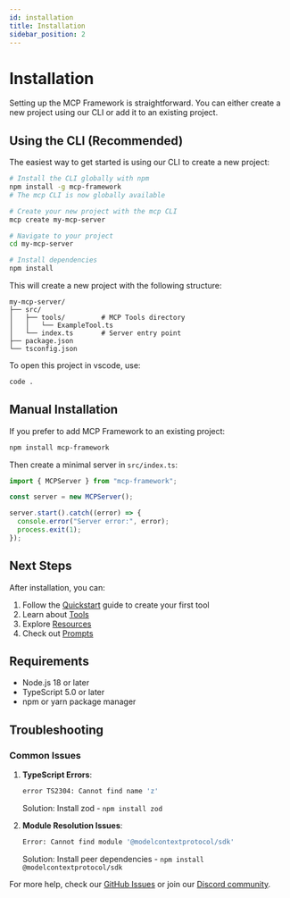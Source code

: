 ```yaml
---
id: installation
title: Installation
sidebar_position: 2
---
```


# Installation

Setting up the MCP Framework is straightforward. You can either create a new project using our CLI or add it to an existing project.

## Using the CLI (Recommended)

The easiest way to get started is using our CLI to create a new project:

```bash
# Install the CLI globally with npm
npm install -g mcp-framework
# The mcp CLI is now globally available

# Create your new project with the mcp CLI
mcp create my-mcp-server

# Navigate to your project
cd my-mcp-server

# Install dependencies
npm install
```

This will create a new project with the following structure:

```
my-mcp-server/
├── src/
│   ├── tools/         # MCP Tools directory
│   │   └── ExampleTool.ts
│   └── index.ts       # Server entry point
├── package.json
└── tsconfig.json
```

To open this project in vscode, use:

```bash
code .
```

## Manual Installation

If you prefer to add MCP Framework to an existing project:

```bash
npm install mcp-framework
```

Then create a minimal server in `src/index.ts`:

```typescript
import { MCPServer } from "mcp-framework";

const server = new MCPServer();

server.start().catch((error) => {
  console.error("Server error:", error);
  process.exit(1);
});
```

## Next Steps

After installation, you can:

1. Follow the [Quickstart](quickstart) guide to create your first tool
2. Learn about [Tools](Tools/tools-overview)
3. Explore [Resources](Resources/resources-overview)
4. Check out [Prompts](Prompts/prompts-overview)

## Requirements

- Node.js 18 or later
- TypeScript 5.0 or later
- npm or yarn package manager

## Troubleshooting

### Common Issues

1. **TypeScript Errors**:

   ```bash
   error TS2304: Cannot find name 'z'
   ```

   Solution: Install zod - `npm install zod`

2. **Module Resolution Issues**:
   ```bash
   Error: Cannot find module '@modelcontextprotocol/sdk'
   ```
   Solution: Install peer dependencies - `npm install @modelcontextprotocol/sdk`

For more help, check our [GitHub Issues](https://github.com/QuantGeekDev/mcp-framework/issues) or join our [Discord community](https://discord.com/invite/3uqNS3KRP2).
